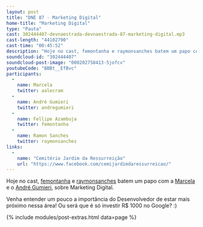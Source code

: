 ```yaml
---
layout: post
title: "DNE 87 - Marketing Digital"
home-title: "Marketing Digital"
type: "Pauta"
cast: 302444407-devnaestrada-devnaestrada-87-marketing-digital.mp3
cast-length: "44102790"
cast-time: "00:45:52"
description: "Hoje no cast, femontanha e raymonsanches batem um papo com a Marcela e o André Gumieri, sobre Marketing Digital. Venha entender um pouco a importância do Desenvolvedor de estar mais próximo nessa área! Ou será que é só investir R$ 1000 no Google? :)"
soundcloud-id: "302444407"
soundcloud-post-image: "000202758413-5jofcv"
youtubeCode: "BBBt__EfBvc"
participants:
  -
    name: Marcela
    twitter: aalecram
  -
    name: André Gumieri
    twitter: andregumieri
  -
    name: Fellipe Azambuja
    twitter: femontanha
  -
    name: Ramon Sanches
    twitter: raymonsanches
links:
  -
    name: "Cemitério Jardim da Ressurreição"
    url: "https://www.facebook.com/cemijardimdaressurreicao/"
---
```


Hoje no cast, [femontanha](https://twitter.com/femontanha) e [raymonsanches](https://twitter.com/raymonsanches) batem um papo com a [Marcela](https://twitter.com/aalecram) e o [André Gumieri](https://twitter.com/andregumieri), sobre Marketing Digital.

Venha entender um pouco a importância do Desenvolvedor de estar mais próximo nessa área! Ou será que é só investir R$ 1000 no Google? :)

{% include modules/post-extras.html data=page %}

